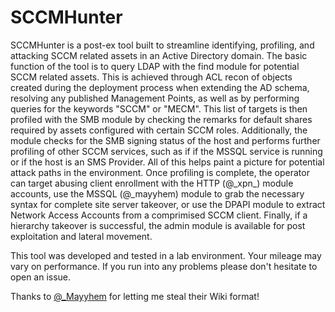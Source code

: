 # SCCMHunter

SCCMHunter is a post-ex tool built to streamline identifying, profiling, and attacking SCCM related assets in an Active Directory domain. The basic function of the tool is to query LDAP with the find module for potential SCCM related assets. This is achieved through ACL recon of objects created during the deployment process when extending the AD schema, resolving any published Management Points, as well as by performing queries for the keywords "SCCM" or "MECM". This list of targets is then profiled with the SMB module by checking the remarks for default shares required by assets configured with certain SCCM roles. Additionally, the module checks for the SMB signing status of the host and performs further profiling of other SCCM services, such as if if the MSSQL service is running or if the host is an SMS Provider. All of this helps paint a picture for potential attack paths in the environment. Once profiling is complete, the operator can target abusing client enrollment with the HTTP (@\_xpn\_) module accounts, use the MSSQL (@_mayyhem) module to grab the necessary syntax for complete site server takeover, or use the DPAPI module to extract Network Access Accounts from a comprimised SCCM client. Finally, if a hierarchy takeover is successful, the admin module is available for post exploitation and lateral movement.

This tool was developed and tested in a lab environment. Your mileage may vary on performance. If you run into any problems please don't hesitate to open an issue.

Thanks to [@_Mayyhem](https://twitter.com/_Mayyhem) for letting me steal their Wiki format!